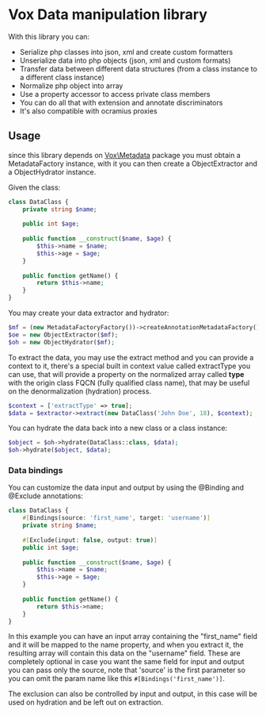 # Vox Data manipulation library

With this library you can:
* Serialize php classes into json, xml and create custom formatters
* Unserialize data into php objects (json, xml and custom formats)
* Transfer data between different data structures (from a class instance to a different class instance)
* Normalize php object into array
* Use a property accessor to access private class members
* You can do all that with extension and annotate discriminators
* It's also compatible with ocramius proxies

## Usage

since this library depends on [Vox\Metadata](https://github.com/jhonatanTeixeira/metadata) package you must obtain a 
MetadataFactory instance, with it you can then create a ObjectExtractor and a ObjectHydrator instance.

Given the class:
```php
class DataClass {
    private string $name;
    
    public int $age;
    
    public function __construct($name, $age) {
        $this->name = $name;
        $this->age = $age;
    }
    
    public function getName() {
        return $this->name;
    }
}
```

You may create your data extractor and hydrator:

```php
$mf = (new MetadataFactoryFactory())->createAnnotationMetadataFactory();
$oe = new ObjectExtractor($mf);
$oh = new ObjectHydrator($mf);
```

To extract the data, you may use the extract method and you can provide a context to it, there's a special built in 
context value called extractType you can use, that will provide a property on the normalized array called __type__ with 
the origin class FQCN (fully qualified class name), that may be useful on the denormalization (hydration) process.

```php
$context = ['extractType' => true];
$data = $extractor->extract(new DataClass('John Doe', 18), $context);
```

You can hydrate the data back into a new class or a class instance:

```php
$object = $oh->hydrate(DataClass::class, $data);
$oh->hydrate($object, $data);
```

### Data bindings

You can customize the data input and output by using the @Binding and @Exclude annotations:

```php
class DataClass {
    #[Bindings(source: 'first_name', target: 'username')]
    private string $name;
    
    #[Exclude(input: false, output: true)]
    public int $age;
    
    public function __construct($name, $age) {
        $this->name = $name;
        $this->age = $age;
    }
    
    public function getName() {
        return $this->name;
    }
}
```

In this example you can have an input array containing the "first_name" field and it will be mapped to the name property, 
and when you extract it, the resulting array will contain this data on the "username" field. These are completely optional
in case you want the same field for input and output you can pass only the source, note that 'source' is the first 
parameter so you can omit the param name like this ```#[Bindings('first_name')]```.

The exclusion can also be controlled by input and output, in this case will be used on hydration and be left out on 
extraction.